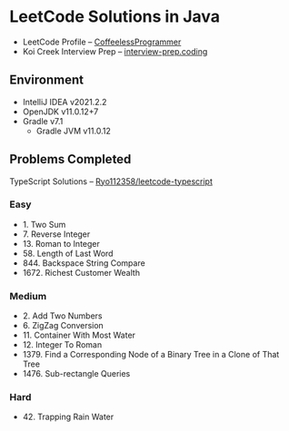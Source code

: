# LeetCode Solutions in Java

- LeetCode Profile – [CoffeelessProgrammer](https://leetcode.com/CoffeelessProgrammer/)
- Koi Creek Interview Prep – [interview-prep.coding](https://github.com/koicreek/interview-prep.coding)

## Environment
- <span title="Release: Sep 2021">IntelliJ IDEA v2021.2.2</span>
- <span title="Release: Jul 2021">OpenJDK v11.0.12+7</span>
- <span title="Release: Jun 2021">Gradle v7.1</span>
  - <span title="Release: Jul 2021">Gradle JVM v11.0.12</span>

## Problems Completed

TypeScript Solutions – [Ryo112358/leetcode-typescript](https://github.com/Ryo112358/leetcode-typescript)

### Easy
- <span title="Runtime Percentile: 60.58%">1. Two Sum</span>
- <span title="Runtime Percentile: 100.00%">7. Reverse Integer</span>
- <span title="Runtime Percentile: 57.6%">13. Roman to Integer</span>
- <span title="Runtime Percentile: 99.81%">58. Length of Last Word</span>
- <span title="Runtime Percentile: 100.00%">844. Backspace String Compare</span>
- <span title="Runtime Percentile: 100.00%">1672. Richest Customer Wealth</span>

### Medium
- <span title="Runtime Percentile: 67.95%">2. Add Two Numbers</span>
- <span title="Runtime Percentile: 99.95%">6. ZigZag Conversion</span>
- <span title="Runtime Percentile: 98.48%">11. Container With Most Water</span>
- <span title="Runtime Percentile: 81.17%">12. Integer To Roman</span>
- <span title="Runtime Percentile: 64.30%">1379. Find a Corresponding Node of a Binary Tree in a Clone of That Tree</span>
- <span title="Runtime Percentile: 93.52%">1476. Sub-rectangle Queries</span>

### Hard
- <span title="Runtime Percentile: 100.00%">42. Trapping Rain Water</span>
